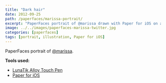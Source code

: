 ```yaml
---
title: "Dark hair"
date: 2012-09-25
path: /paperfaces/marissa-portrait/
excerpt: "PaperFaces portrait of @marissa drawn with Paper for iOS on an iPad."
image: ../../images/paperfaces-marissa-twitter.jpg
categories: [paperfaces]
tags: [portrait, illustration, Paper for iOS]
---
```


PaperFaces portrait of [@marissa](https://twitter.com/marissa).

**Tools used:**

- [LunaTik Alloy Touch Pen](https://www.amazon.com/gp/product/B00821TR7G/ref=as_li_ss_tl?ie=UTF8&tag=mademist-20&linkCode=as2&camp=1789&creative=390957&creativeASIN=B00821TR7G)
- [Paper for iOS](https://paper.bywetransfer.com/)
